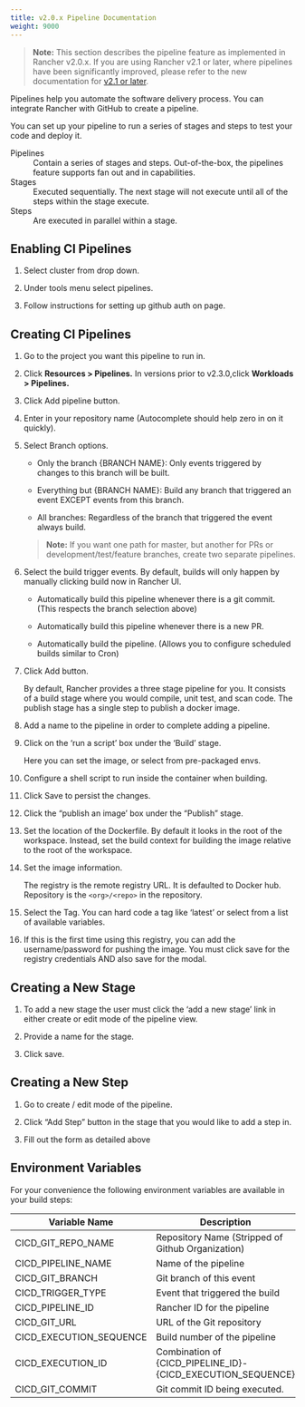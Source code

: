 ```yaml
---
title: v2.0.x Pipeline Documentation
weight: 9000
---
```


>**Note:** This section describes the pipeline feature as implemented in Rancher v2.0.x. If you are using Rancher v2.1 or later, where pipelines have been significantly improved, please refer to the new documentation for [v2.1 or later]({{<baseurl>}}/rancher/v2.x/en/k8s-in-rancher/pipelines/).



Pipelines help you automate the software delivery process. You can integrate Rancher with GitHub to create a pipeline.

You can set up your pipeline to run a series of stages and steps to test your code and deploy it.

<dl>
	<dt>Pipelines</dt>
	<dd>Contain a series of stages and steps. Out-of-the-box, the pipelines feature supports fan out and in capabilities.</dd>
	<dt>Stages</dt>
	<dd>Executed sequentially. The next stage will not execute until all of the steps within the stage execute.</dd>
	<dt>Steps</dt>
	<dd>Are executed in parallel within a stage. </dd>
</dl>

## Enabling CI Pipelines

1. Select cluster from drop down.

2. Under tools menu select pipelines.

3. Follow instructions for setting up github auth on page.


## Creating CI Pipelines

1. Go to the project you want this pipeline to run in.

2. Click **Resources > Pipelines.** In versions prior to v2.3.0,click **Workloads > Pipelines.**

4. Click Add pipeline button.

5. Enter in your repository name (Autocomplete should help zero in on it quickly).

6. Select Branch options.

	-	Only the branch {BRANCH NAME}: Only events triggered by changes to this branch will be built.

	-	Everything but {BRANCH NAME}: Build any branch that triggered an event EXCEPT events from this branch.

	-	All branches: Regardless of the branch that triggered the event always build.

	>**Note:** If you want one path for master, but another for PRs or development/test/feature branches, create two separate pipelines.

7. Select the build trigger events. By default, builds will only happen by manually clicking build now in Rancher UI.

	- Automatically build this pipeline whenever there is a git commit. (This respects the branch selection above)

	- Automatically build this pipeline whenever there is a new PR.

	- Automatically build the pipeline. (Allows you to configure scheduled builds similar to Cron)

8. Click Add button.

	By default, Rancher provides a three stage pipeline for you. It consists of a build stage where you would compile, unit test, and scan code. The publish stage has a single step to publish a docker image.


8. Add a name to the pipeline in order to complete adding a pipeline.

9. Click on the ‘run a script’ box under the ‘Build’ stage.

	Here you can set the image, or select from pre-packaged envs.

10. Configure a shell script to run inside the container when building.

11. Click Save to persist the changes.

12. Click the “publish an image’ box under the “Publish” stage.

13. Set the location of the Dockerfile. By default it looks in the root of the workspace. Instead, set the build context for building the image relative to the root of the workspace.

14. Set the image information.

	The registry is the remote registry URL. It is defaulted to Docker hub.
	Repository is the `<org>/<repo>` in the repository.

15. Select the Tag. You can hard code a tag like ‘latest’ or select from a list of available variables.

16. If this is the first time using this registry, you can add the username/password for pushing the image. You must click save for the registry credentials AND also save for the modal.




## Creating a New Stage

1. To add a new stage the user must click the ‘add a new stage’ link in either create or edit mode of the pipeline view.

2. Provide a name for the stage.

3. Click save.


## Creating a New Step

1. Go to create / edit mode of the pipeline.

2. Click “Add Step” button in the stage that you would like to add a step in.

3. Fill out the form as detailed above


## Environment Variables

For your convenience the following environment variables are available in your build steps:

Variable Name           | Description
------------------------|------------------------------------------------------------
CICD_GIT_REPO_NAME      | Repository Name (Stripped of Github Organization)
CICD_PIPELINE_NAME      | Name of the pipeline
CICD_GIT_BRANCH         | Git branch of this event
CICD_TRIGGER_TYPE       | Event that triggered the build
CICD_PIPELINE_ID        | Rancher ID for the pipeline
CICD_GIT_URL            | URL of the Git repository
CICD_EXECUTION_SEQUENCE | Build number of the pipeline
CICD_EXECUTION_ID       | Combination of {CICD_PIPELINE_ID}-{CICD_EXECUTION_SEQUENCE}
CICD_GIT_COMMIT         | Git commit ID being executed.
